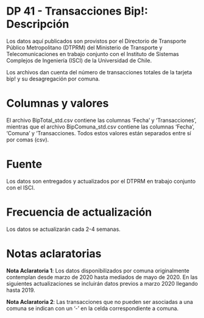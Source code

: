 ﻿# DP 41 - Transacciones Bip!: Descripción
Los datos aquí publicados son provistos por el Directorio de Transporte Público Metropolitano (DTPRM) del Ministerio de Transporte y Telecomunicaciones en trabajo conjunto con el Instituto de Sistemas Complejos de Ingeniería (ISCI) de la Universidad de Chile. 


Los archivos dan cuenta del número de transacciones totales de la tarjeta bip! y su desagregación por comuna.


# Columnas y valores
El archivo BipTotal_std.csv contiene las columnas ‘Fecha’ y ‘Transacciones’, mientras que el archivo BipComuna_std.csv contiene las columnas ‘Fecha’, ‘Comuna’ y ‘Transacciones. Todos estos valores están separados entre sí por comas (csv).


# Fuente
Los datos son entregados y actualizados por el DTPRM en trabajo conjunto con el ISCI.


# Frecuencia de actualización
Los datos se actualizarán cada 2-4 semanas.


# Notas aclaratorias


**Nota Aclaratoria 1**: Los datos disponibilizados por comuna originalmente contemplan desde marzo de 2020 hasta mediados de mayo de 2020. En las siguientes actualizaciones se incluirán datos previos a marzo 2020 llegando hasta 2019.


**Nota Aclaratoria 2**: Las transacciones que no pueden ser asociadas a una comuna se indican con un ‘-’ en la celda correspondiente a comuna.